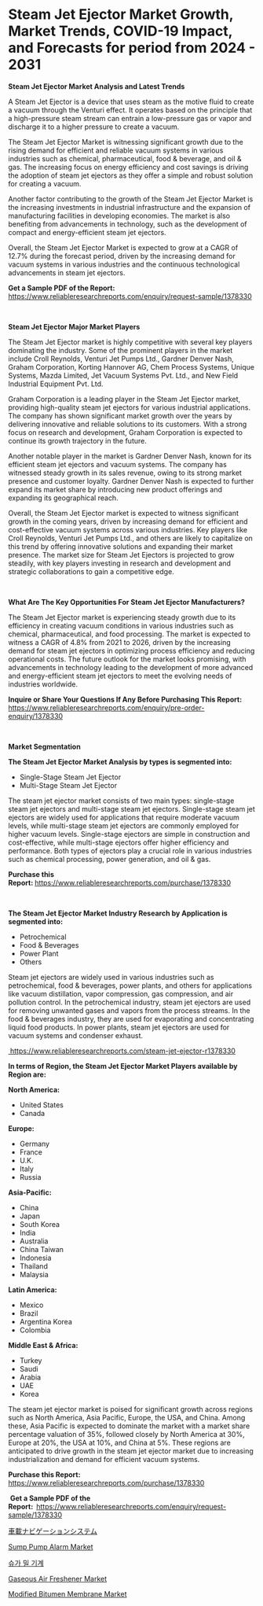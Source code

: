 <p><h1>Steam Jet Ejector Market Growth, Market Trends, COVID-19 Impact, and Forecasts for period from 2024 - 2031</h1></p><p><strong>Steam Jet Ejector Market Analysis and Latest Trends</strong></p>
<p><p>A Steam Jet Ejector is a device that uses steam as the motive fluid to create a vacuum through the Venturi effect. It operates based on the principle that a high-pressure steam stream can entrain a low-pressure gas or vapor and discharge it to a higher pressure to create a vacuum.</p><p>The Steam Jet Ejector Market is witnessing significant growth due to the rising demand for efficient and reliable vacuum systems in various industries such as chemical, pharmaceutical, food & beverage, and oil & gas. The increasing focus on energy efficiency and cost savings is driving the adoption of steam jet ejectors as they offer a simple and robust solution for creating a vacuum.</p><p>Another factor contributing to the growth of the Steam Jet Ejector Market is the increasing investments in industrial infrastructure and the expansion of manufacturing facilities in developing economies. The market is also benefiting from advancements in technology, such as the development of compact and energy-efficient steam jet ejectors.</p><p>Overall, the Steam Jet Ejector Market is expected to grow at a CAGR of 12.7% during the forecast period, driven by the increasing demand for vacuum systems in various industries and the continuous technological advancements in steam jet ejectors.</p></p>
<p><strong>Get a Sample PDF of the Report:&nbsp;</strong> <a href="https://www.reliableresearchreports.com/enquiry/request-sample/1378330">https://www.reliableresearchreports.com/enquiry/request-sample/1378330</a></p>
<p>&nbsp;</p>
<p><strong>Steam Jet Ejector Major Market Players</strong></p>
<p><p>The Steam Jet Ejector market is highly competitive with several key players dominating the industry. Some of the prominent players in the market include Croll Reynolds, Venturi Jet Pumps Ltd., Gardner Denver Nash, Graham Corporation, Korting Hannover AG, Chem Process Systems, Unique Systems, Mazda Limited, Jet Vacuum Systems Pvt. Ltd., and New Field Industrial Equipment Pvt. Ltd.</p><p>Graham Corporation is a leading player in the Steam Jet Ejector market, providing high-quality steam jet ejectors for various industrial applications. The company has shown significant market growth over the years by delivering innovative and reliable solutions to its customers. With a strong focus on research and development, Graham Corporation is expected to continue its growth trajectory in the future.</p><p>Another notable player in the market is Gardner Denver Nash, known for its efficient steam jet ejectors and vacuum systems. The company has witnessed steady growth in its sales revenue, owing to its strong market presence and customer loyalty. Gardner Denver Nash is expected to further expand its market share by introducing new product offerings and expanding its geographical reach.</p><p>Overall, the Steam Jet Ejector market is expected to witness significant growth in the coming years, driven by increasing demand for efficient and cost-effective vacuum systems across various industries. Key players like Croll Reynolds, Venturi Jet Pumps Ltd., and others are likely to capitalize on this trend by offering innovative solutions and expanding their market presence. The market size for Steam Jet Ejectors is projected to grow steadily, with key players investing in research and development and strategic collaborations to gain a competitive edge.</p></p>
<p>&nbsp;</p>
<p><strong>What Are The Key Opportunities For Steam Jet Ejector Manufacturers?</strong></p>
<p><p>The Steam Jet Ejector market is experiencing steady growth due to its efficiency in creating vacuum conditions in various industries such as chemical, pharmaceutical, and food processing. The market is expected to witness a CAGR of 4.8% from 2021 to 2026, driven by the increasing demand for steam jet ejectors in optimizing process efficiency and reducing operational costs. The future outlook for the market looks promising, with advancements in technology leading to the development of more advanced and energy-efficient steam jet ejectors to meet the evolving needs of industries worldwide.</p></p>
<p><strong>Inquire or Share Your Questions If Any Before Purchasing This Report:</strong> <a href="https://www.reliableresearchreports.com/enquiry/pre-order-enquiry/1378330">https://www.reliableresearchreports.com/enquiry/pre-order-enquiry/1378330</a></p>
<p>&nbsp;</p>
<p><strong>Market Segmentation</strong></p>
<p><strong>The Steam Jet Ejector Market Analysis by types is segmented into:</strong></p>
<p><ul><li>Single-Stage Steam Jet Ejector</li><li>Multi-Stage Steam Jet Ejector</li></ul></p>
<p><p>The steam jet ejector market consists of two main types: single-stage steam jet ejectors and multi-stage steam jet ejectors. Single-stage steam jet ejectors are widely used for applications that require moderate vacuum levels, while multi-stage steam jet ejectors are commonly employed for higher vacuum levels. Single-stage ejectors are simple in construction and cost-effective, while multi-stage ejectors offer higher efficiency and performance. Both types of ejectors play a crucial role in various industries such as chemical processing, power generation, and oil & gas.</p></p>
<p><strong>Purchase this Report:&nbsp;</strong><a href="https://www.reliableresearchreports.com/purchase/1378330">https://www.reliableresearchreports.com/purchase/1378330</a></p>
<p>&nbsp;</p>
<p><strong>The Steam Jet Ejector Market Industry Research by Application is segmented into:</strong></p>
<p><ul><li>Petrochemical</li><li>Food & Beverages</li><li>Power Plant</li><li>Others</li></ul></p>
<p><p>Steam jet ejectors are widely used in various industries such as petrochemical, food & beverages, power plants, and others for applications like vacuum distillation, vapor compression, gas compression, and air pollution control. In the petrochemical industry, steam jet ejectors are used for removing unwanted gases and vapors from the process streams. In the food & beverages industry, they are used for evaporating and concentrating liquid food products. In power plants, steam jet ejectors are used for vacuum systems and condenser exhaust.</p></p>
<p><a href="https://www.reliableresearchreports.com/steam-jet-ejector-r1378330">&nbsp;https://www.reliableresearchreports.com/steam-jet-ejector-r1378330</a></p>
<p><strong>In terms of Region, the Steam Jet Ejector Market Players available by Region are:</strong></p>
<p>
    <p> <strong> North America: </strong>
        <ul>
            <li>United States</li>
            <li>Canada</li>
        </ul>
        </p> 
    <p> <strong> Europe: </strong>
        <ul>
            <li>Germany</li>
            <li>France</li>
            <li>U.K.</li>
            <li>Italy</li>
            <li>Russia</li>
        </ul>
        </p> 
    <p> <strong> Asia-Pacific: </strong>
        <ul>
            <li>China</li>
            <li>Japan</li>
            <li>South Korea</li>
            <li>India</li>
            <li>Australia</li>
            <li>China Taiwan</li>
            <li>Indonesia</li>
            <li>Thailand</li>
            <li>Malaysia</li>
        </ul>
        </p> 
    <p> <strong> Latin America: </strong>
        <ul>
            <li>Mexico</li>
            <li>Brazil</li>
            <li>Argentina Korea</li>
            <li>Colombia</li>
        </ul>
        </p> 
    <p> <strong> Middle East & Africa: </strong>
        <ul>
            <li>Turkey</li>
            <li>Saudi</li>
            <li>Arabia</li>
            <li>UAE</li>
            <li>Korea</li>
        </ul>
    </p>
    </p>
<p><p>The steam jet ejector market is poised for significant growth across regions such as North America, Asia Pacific, Europe, the USA, and China. Among these, Asia Pacific is expected to dominate the market with a market share percentage valuation of 35%, followed closely by North America at 30%, Europe at 20%, the USA at 10%, and China at 5%. These regions are anticipated to drive growth in the steam jet ejector market due to increasing industrialization and demand for efficient vacuum systems.</p></p>
<p><strong>Purchase this Report: </strong><a href="https://www.reliableresearchreports.com/purchase/1378330">https://www.reliableresearchreports.com/purchase/1378330</a></p>
<p>&nbsp;<strong>Get a Sample PDF of the Report:&nbsp;&nbsp;</strong><a href="https://www.reliableresearchreports.com/enquiry/request-sample/1378330">https://www.reliableresearchreports.com/enquiry/request-sample/1378330</a></p>
<p><strong></strong></p>
<p><p><a href="https://medium.com/@trevawiszk20231/%E8%87%AA%E5%8B%95%E8%BB%8A%E7%94%A8%E3%83%8A%E3%83%93%E3%82%B2%E3%83%BC%E3%82%B7%E3%83%A7%E3%83%B3%E3%82%B7%E3%82%B9%E3%83%86%E3%83%A0%E5%B8%82%E5%A0%B4%E3%81%AE%E3%82%A4%E3%83%B3%E3%82%B5%E3%82%A4%E3%83%88-%E5%B8%82%E5%A0%B4%E5%8B%95%E5%90%91-%E6%88%90%E9%95%B7-2024%E5%B9%B4%E3%81%8B%E3%82%892031%E5%B9%B4%E3%81%BE%E3%81%A7%E3%81%AE%E4%BA%88%E6%B8%AC-f71169b81530">車載ナビゲーションシステム</a></p><p><a href="https://view.publitas.com/reportprime-1/sump-pump-alarm-market-provides-a-comprehensive-analysis-including-a-macro-overview-of-the-market-as-well-as-micro-details-such-as-market-size-and-competitive-landscape/">Sump Pump Alarm Market</a></p><p><a href="https://github.com/laholand/Market-Research-Report-List-3/blob/main/292746020355.md">슈가 밀 기계</a></p><p><a href="https://www.linkedin.com/pulse/gaseous-air-freshener-market-size-2024-2031-global-industrial-hnfbf?trackingId=qZJg4azSIpuxncVINdgPfA%3D%3D">Gaseous Air Freshener Market</a></p><p><a href="https://cat-emmental-94b.notion.site/Global-Modified-Bitumen-Membrane-Market-Size-and-Market-Trends-Insights-and-Projections-from-2024-t-44d14ae0070042d79f691e428dfdaef7">Modified Bitumen Membrane Market</a></p></p>